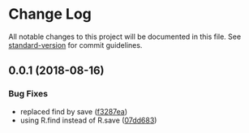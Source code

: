 # Change Log

All notable changes to this project will be documented in this file. See [standard-version](https://github.com/conventional-changelog/standard-version) for commit guidelines.

<a name="0.0.1"></a>
## 0.0.1 (2018-08-16)


### Bug Fixes

* replaced find by save ([f3287ea](https://github.com/ali-master/intl-combiner/commit/f3287ea))
* using R.find instead of R.save ([07dd683](https://github.com/ali-master/intl-combiner/commit/07dd683))
